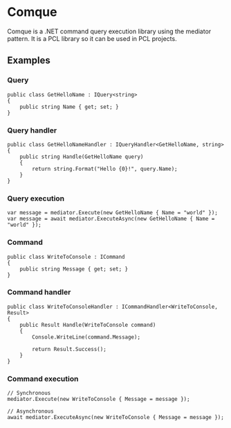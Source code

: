 # Comque
Comque is a .NET command query execution library using the mediator pattern.
It is a PCL library so it can be used in PCL projects.

## Examples
### Query

    public class GetHelloName : IQuery<string>
    {
        public string Name { get; set; }
    }
    
### Query handler

    public class GetHelloNameHandler : IQueryHandler<GetHelloName, string>
    {
        public string Handle(GetHelloName query)
        {
            return string.Format("Hello {0}!", query.Name);
        }
    }
    
### Query execution

    var message = mediator.Execute(new GetHelloName { Name = "world" });
    var message = await mediator.ExecuteAsync(new GetHelloName { Name = "world" });
    
    
### Command

    public class WriteToConsole : ICommand
    {
        public string Message { get; set; }
    }

### Command handler

    public class WriteToConsoleHandler : ICommandHandler<WriteToConsole, Result>
    {
        public Result Handle(WriteToConsole command)
        {
            Console.WriteLine(command.Message);
          
            return Result.Success();
        }
    }

### Command execution

    // Synchronous
    mediator.Execute(new WriteToConsole { Message = message });
    
    // Asynchronous
    await mediator.ExecuteAsync(new WriteToConsole { Message = message });
